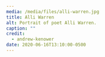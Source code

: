 ```yaml
---
media: /media/files/alli-warren.jpg
title: Alli Warren
alt: Portrait of poet Alli Warren.
caption: ""
credit:
  - andrew-kenower
date: 2020-06-16T13:10:00-0500
---
```

